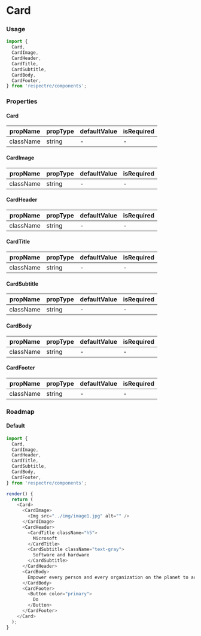 # Card

<!-- STORY -->

### Usage

```js
import {
  Card,
  CardImage,
  CardHeader,
  CardTitle,
  CardSubtitle,
  CardBody,
  CardFooter,
} from 'respectre/components';
```

### Properties

#### Card

| propName  | propType | defaultValue | isRequired |
| --------- | -------- | ------------ | ---------- |
| className | string   | -            | -          |

#### CardImage

| propName  | propType | defaultValue | isRequired |
| --------- | -------- | ------------ | ---------- |
| className | string   | -            | -          |

#### CardHeader

| propName  | propType | defaultValue | isRequired |
| --------- | -------- | ------------ | ---------- |
| className | string   | -            | -          |

#### CardTitle

| propName  | propType | defaultValue | isRequired |
| --------- | -------- | ------------ | ---------- |
| className | string   | -            | -          |

#### CardSubtitle

| propName  | propType | defaultValue | isRequired |
| --------- | -------- | ------------ | ---------- |
| className | string   | -            | -          |

#### CardBody

| propName  | propType | defaultValue | isRequired |
| --------- | -------- | ------------ | ---------- |
| className | string   | -            | -          |

#### CardFooter

| propName  | propType | defaultValue | isRequired |
| --------- | -------- | ------------ | ---------- |
| className | string   | -            | -          |

### Roadmap

#### Default

```js
import {
  Card,
  CardImage,
  CardHeader,
  CardTitle,
  CardSubtitle,
  CardBody,
  CardFooter,
} from 'respectre/components';

render() {
  return (
    <Card>
      <CardImage>
        <Img src="../img/image1.jpg" alt="" />
      </CardImage>
      <CardHeader>
        <CardTitle className="h5">
          Microsoft
        </CardTitle>
        <CardSubtitle className="text-gray">
          Software and hardware
        </CardSubtitle>
      </CardHeader>
      <CardBody>
        Empower every person and every organization on the planet to achieve more.
      </CardBody>
      <CardFooter>
        <Button color="primary">
          Do
        </Button>
      </CardFooter>
    </Card>
  );
}
```
